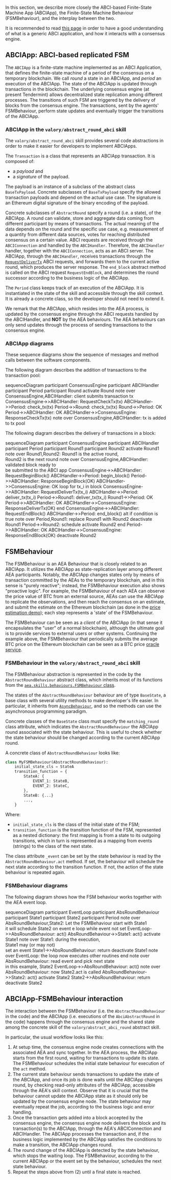 In this section, we describe more closely the 
ABCI-based Finite-State Machine App (ABCIApp), 
the Finite-State Machine Behaviour (FSMBehaviour),
and the interplay between the two.

It is recommended to read [this page](./abci.md)
in order to have a good understanding of what
is a generic ABCI application, and how it interacts with 
a consensus engine. 

## ABCIApp: ABCI-based replicated FSM

The `ABCIApp` is a finite-state machine 
implemented as an ABCI Application, 
that defines the finite-state machine 
of a period of the consensus on a temporary blockchain.
We call _round_ a state in an ABCIApp, and _period_ an execution of 
the ABCIApp. The state of the ABCIApp is updated through transactions
in the blockchain.
The underlying consensus engine (at present Tendermint) allows decentralized 
state replication among different processes.
The transitions of such FSM are triggered by the delivery of blocks
from the consensus engine. 
The transactions, sent by the agents' FSMBehaviour, 
perform state updates and eventually trigger the transitions of the
ABCIApp.

### ABCIApp in the `valory/abstract_round_abci` skill

The `valory/abstract_round_abci` skill provides several code abstractions
in order to make it easier for developers to implement ABCIApps.

The `Transaction` is a class that represents an ABCIApp transaction.
It is composed of:

- a _payload_ and 
- a _signature_ of the payload.

The payload is an instance of a subclass of the abstract class `BaseTxPayload`. 
Concrete subclasses of `BaseTxPayload` specify the allowed transaction payloads
and depend on the actual use case. The signature is an
Ethereum digital signature of the binary encoding of the payload.

Concrete subclasses of `AbstractRound` specify a round (i.e. a state), of the ABCIApp.
A round can validate, store and aggregate data coming from different participant by means of
transactions. The actual meaning of the data depends on the round and the specific
use case, e.g. measurement of a quantity from different data sources,
votes for reaching distributed consensus on a certain value.
ABCI requests are received through the `ABCIConnection` and handled
by the `ABCIHandler`. Therefore, the `ABCIHandler` handler, together with the `ABCIConnection`,
acts as an ABCI server.
The ABCIApp, through the `ABCIHandler`, receives transactions through the 
[`RequestDeliverTx`](https://docs.tendermint.com/master/spec/abci/abci.html#delivertx)
ABCI requests, and forwards them to the current active round,
which produces the server response. 
The `end_block` abstract method is called on the ABCI request 
`RequestEndBlock`, and determines the round successor according to
the business logic of the ABCIApp.

The `Period` class keeps track of an execution of the ABCIApp.
It is instantiated in the state of the skill and accessible
through the skill context.
It is already a concrete class, so the developer should not need
to extend it.

We remark that the ABCIApp, which resides into the AEA process,
is updated by the consensus engine
through the ABCI requests handled by the ABCIHandler, and **NOT** by the AEA behaviours.
The AEA behaviours can only send updates through the process of sending transactions
to the consensus engine.

### ABCIApp diagrams

These sequence diagrams show the sequence of messages
and method calls between the software components. 

The following diagram describes the addition of transactions to the transaction pool:
<div class="mermaid">
    sequenceDiagram
        participant ConsensusEngine
        participant ABCIHandler
        participant Period
        participant Round
        activate Round
        note over ConsensusEngine,ABCIHandler: client submits transaction tx
        ConsensusEngine->>ABCIHandler: RequestCheckTx(tx)
        ABCIHandler->>Period: check_tx(tx)
        Period->>Round: check_tx(tx)
        Round->>Period: OK
        Period->>ABCIHandler: OK
        ABCIHandler->>ConsensusEngine: ResponseCheckTx(tx)
        note over ConsensusEngine,ABCIHandler: tx is added to tx pool
</div>

The following diagram describes the delivery of transactions in a block:

<div class="mermaid">
    sequenceDiagram
        participant ConsensusEngine
        participant ABCIHandler
        participant Period
        participant Round1
        participant Round2
        activate Round1
        note over Round1,Round2: Round1 is the active round,<br/>Round2 is the next round
        note over ConsensusEngine,ABCIHandler: validated block ready to<br/>be submitted to the ABCI app
        ConsensusEngine->>ABCIHandler: RequestBeginBlock()
        ABCIHandler->>Period: begin_block()
        Period->>ABCIHandler: ResponseBeginBlock(OK)
        ABCIHandler->>ConsensusEngine: OK
        loop for tx_i in block
            ConsensusEngine->>ABCIHandler: RequestDeliverTx(tx_i)
            ABCIHandler->>Period: deliver_tx(tx_i)
            Period->>Round1: deliver_tx(tx_i)
            Round1->>Period: OK
            Period->>ABCIHandler: OK
            ABCIHandler->>ConsensusEngine: ResponseDeliverTx(OK)    
        end
        ConsensusEngine->>ABCIHandler: RequestEndBlock()
        ABCIHandler->>Period: end_block()
        alt if condition is true
            note over Period,Round1: replace Round1 with Round2
            deactivate Round1
            Period->>Round2: schedule
            activate Round2
        end
        Period->>ABCIHandler: OK
        ABCIHandler->>ConsensusEngine: ResponseEndBlock(OK)
        deactivate Round2
</div>

## FSMBehaviour

The FSMBehaviour is an AEA Behaviour that is closely related
to an ABCIApp. It utilizes the ABCIApp as state-replication
layer among different AEA participants. Notably, the ABCIApp changes states only
by means of transaction committed by the AEAs to the temporary blockchain,
and in this sense is "purely reactive";
instead, the FSMBehaviour execution also shows "proactive logic".
For example, the FSMBehaviour of each AEA can observe the price value of BTC
from an external source, AEAs can use the ABCIApp to replicate the observations, and then reach the consensus on an estimate,
and submit the estimate on the Ethereum blockchain
(as done in the 
[price estimation demo](./price_estimation_demo.md));
each step represents a 'state' of the FSMBehaviour.

The FSMBehaviour can be seen as a _client_ of the ABCIApp (in that sense it encapsulates the "user" of a normal blockchain),
although the ultimate goal is to provide services to external
users or other systems. Continuing the example above, the FSMBehaviour that periodically
submits the average BTC price on the Ethereum blockchain can be 
seen as a BTC price [oracle service](https://ethereum.org/en/developers/docs/oracles/).


### FSMBehaviour in the `valory/abstract_round_abci` skill

The FSMBehaviour abstraction is represented
in the code by the `AbstractRoundBehaviour` abstract class,
which inherits most of its functions from the
[`aea.skills.behaviours.FSMBehaviour` class](https://fetchai.github.io/agents-aea/api/skills/behaviours/#fsmbehaviour-objects).

The states of the `AbstractRoundBehaviour` behaviour are of type `BaseState`,
a base class with several utility methods to make developer's life easier.
In particular, it inherits from [`AsyncBehaviour`](./async_behaviour.md),
and so the methods can use the asynchronous programming paradigm.

Concrete classes of the `BaseState` class must specify the 
`matching_round` class attribute, which indicates the `AbstractRoundBehaviour`
the ABCIApp round associated with the state behaviour. This is 
useful to check whether the state behaviour should be changed
according to the current ABCIApp round. 

A concrete class of `AbstractRoundBehaviour` looks like:

```python
class MyFSMBehaviour(AbstractRoundBehaviour):
    initial_state_cls = StateA
    transition_function = {
        StateA: {
            EVENT_1: StateB,
            EVENT_2: StateC,
        },
        StateB: {...}
        ...,
    } 
```

Where:

- `initial_state_cls` is the class of the initial state of the FSM;
- `transition_function` is the transition function of the FSM, represented
  as a nested dictionary: the first mapping is from a state to its outgoing
  transitions, which in turn is represented as a mapping from events (strings)
  to the class of the next state. 

The class attribute `_event` can be set by the state behaviour 
is read by the `AbstractRoundBehaviour.act` method.
If set, the behaviour will schedule the next state according to the transition function.
If not, the action of the state behaviour is repeated again. 

### FSMBehaviour diagrams

The following diagram shows how the FSM behaviour works
together with the AEA event loop.

<div class="mermaid">
    sequenceDiagram
        participant EventLoop
        participant AbsRoundBehaviour
        participant State1
        participant State2
        participant Period
        note over AbsRoundBehaviour,State2: Let the FSMBehaviour start with State1<br/>it will schedule State2 on event e
        loop while event not set
          EventLoop->>AbsRoundBehaviour: act()
          AbsRoundBehaviour->>State1: act()
          activate State1
          note over State1: during the execution, <br/> State1 may (or may not)<br/> set an event
          State1->>AbsRoundBehaviour: return
          deactivate State1
          note over EventLoop: the loop now executes other routines
        end
        note over AbsRoundBehaviour: read event and pick next state<br/>in this example, State2
        EventLoop->>AbsRoundBehaviour: act()
        note over AbsRoundBehaviour: now State2.act is called
        AbsRoundBehaviour->>State2: act()
        activate State2
        State2->>AbsRoundBehaviour: return
        deactivate State2
</div>

## ABCIApp-FSMBehaviour interaction

The interaction between the FSMBehaviour 
(i.e. the `AbstractRoundBehaviour` in the code)
and the ABCIApp
(i.e. executions of the `AbciAbstractRound` in the code)
happens through the consensus engine and 
the shared state among the concrete skill of 
the `valory/abstract_abci_round` abstract skill.

In particular, the usual workflow looks like this:

1. At setup time, the consensus engine node creates connections
  with the associated AEA and sync together. 
  In the AEA process, the ABCIApp starts from the first round, 
  waiting for transactions to update its state. 
  The FSMBehaviour schedules the initial state behaviour 
  for execution of the `act` method.
2. The current state behaviour sends transactions to update
  the state of the ABCIApp, and once its job is done waits until
  the ABCIApp changes round, by checking read-only attributes of the ABCIApp,
  accessible through the AEA's skill context. Observe that it is crucial
  that the behaviour cannot update the ABCIApp state as it should only 
  be updated by the consensus engine node.
  The state behaviour may eventually repeat the job, 
  according to the business logic and error handling.
3. Once the transaction gets added
  into a block accepted by the consensus engine, the consensus engine node
  delivers the block and its transaction(s) to the ABCIApp, through the AEA's ABCIConnection
  and ABCIHandler. The ABCIApp processes the transaction and, if the business
  logic implemented by the ABCIApp satisfies the conditions to make a transition,
  the ABCIApp changes round.
4. The round change of the ABCIApp is detected by the state behaviour, which
  stops the waiting loop. The FSMBehaviour, according to the current
  ABCIApp or the event set by the behaviour, schedules the next state behaviour.
5. Repeat the steps above from (2) until a final state is reached.